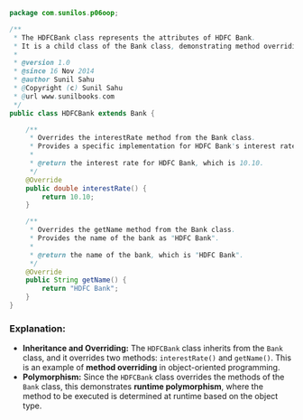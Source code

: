 
```java
package com.sunilos.p06oop;

/**
 * The HDFCBank class represents the attributes of HDFC Bank.
 * It is a child class of the Bank class, demonstrating method overriding and runtime polymorphism.
 * 
 * @version 1.0
 * @since 16 Nov 2014
 * @author Sunil Sahu
 * @Copyright (c) Sunil Sahu
 * @url www.sunilbooks.com
 */
public class HDFCBank extends Bank {

    /**
     * Overrides the interestRate method from the Bank class.
     * Provides a specific implementation for HDFC Bank's interest rate.
     * 
     * @return the interest rate for HDFC Bank, which is 10.10.
     */
    @Override
    public double interestRate() {
        return 10.10;
    }

    /**
     * Overrides the getName method from the Bank class.
     * Provides the name of the bank as "HDFC Bank".
     * 
     * @return the name of the bank, which is "HDFC Bank".
     */
    @Override
    public String getName() {
        return "HDFC Bank";
    }
}
```

### Explanation:

- **Inheritance and Overriding:** The `HDFCBank` class inherits from the `Bank` class, and it overrides two methods: `interestRate()` and `getName()`. This is an example of **method overriding** in object-oriented programming.
- **Polymorphism:** Since the `HDFCBank` class overrides the methods of the `Bank` class, this demonstrates **runtime polymorphism**, where the method to be executed is determined at runtime based on the object type.
